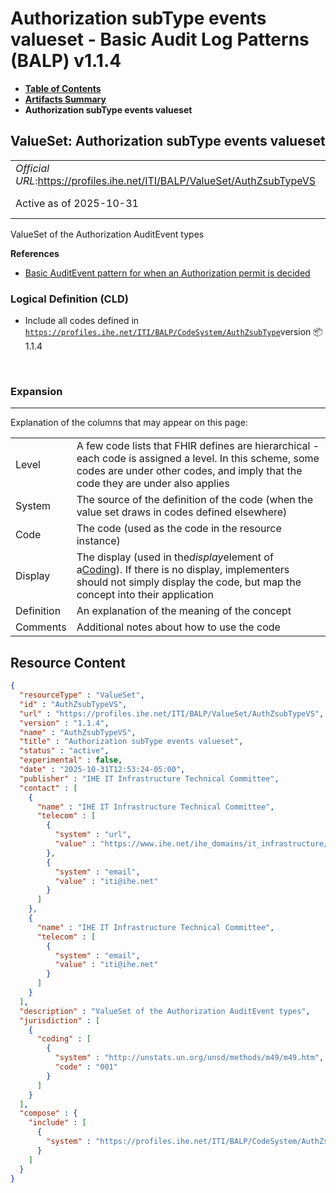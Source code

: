 # Authorization subType events valueset - Basic Audit Log Patterns (BALP) v1.1.4

* [**Table of Contents**](toc.md)
* [**Artifacts Summary**](artifacts.md)
* **Authorization subType events valueset**

## ValueSet: Authorization subType events valueset 

| | |
| :--- | :--- |
| *Official URL*:https://profiles.ihe.net/ITI/BALP/ValueSet/AuthZsubTypeVS | *Version*:1.1.4 |
| Active as of 2025-10-31 | *Computable Name*:AuthZsubTypeVS |

 
ValueSet of the Authorization AuditEvent types 

 **References** 

* [Basic AuditEvent pattern for when an Authorization permit is decided](StructureDefinition-IHE.BasicAudit.AuthZconsent.md)

### Logical Definition (CLD)

* Include all codes defined in [`https://profiles.ihe.net/ITI/BALP/CodeSystem/AuthZsubType`](CodeSystem-AuthZsubType.md)version 📦1.1.4

 

### Expansion

-------

 Explanation of the columns that may appear on this page: 

| | |
| :--- | :--- |
| Level | A few code lists that FHIR defines are hierarchical - each code is assigned a level. In this scheme, some codes are under other codes, and imply that the code they are under also applies |
| System | The source of the definition of the code (when the value set draws in codes defined elsewhere) |
| Code | The code (used as the code in the resource instance) |
| Display | The display (used in the*display*element of a[Coding](http://hl7.org/fhir/R4/datatypes.html#Coding)). If there is no display, implementers should not simply display the code, but map the concept into their application |
| Definition | An explanation of the meaning of the concept |
| Comments | Additional notes about how to use the code |



## Resource Content

```json
{
  "resourceType" : "ValueSet",
  "id" : "AuthZsubTypeVS",
  "url" : "https://profiles.ihe.net/ITI/BALP/ValueSet/AuthZsubTypeVS",
  "version" : "1.1.4",
  "name" : "AuthZsubTypeVS",
  "title" : "Authorization subType events valueset",
  "status" : "active",
  "experimental" : false,
  "date" : "2025-10-31T12:53:24-05:00",
  "publisher" : "IHE IT Infrastructure Technical Committee",
  "contact" : [
    {
      "name" : "IHE IT Infrastructure Technical Committee",
      "telecom" : [
        {
          "system" : "url",
          "value" : "https://www.ihe.net/ihe_domains/it_infrastructure/"
        },
        {
          "system" : "email",
          "value" : "iti@ihe.net"
        }
      ]
    },
    {
      "name" : "IHE IT Infrastructure Technical Committee",
      "telecom" : [
        {
          "system" : "email",
          "value" : "iti@ihe.net"
        }
      ]
    }
  ],
  "description" : "ValueSet of the Authorization AuditEvent types",
  "jurisdiction" : [
    {
      "coding" : [
        {
          "system" : "http://unstats.un.org/unsd/methods/m49/m49.htm",
          "code" : "001"
        }
      ]
    }
  ],
  "compose" : {
    "include" : [
      {
        "system" : "https://profiles.ihe.net/ITI/BALP/CodeSystem/AuthZsubType"
      }
    ]
  }
}

```
